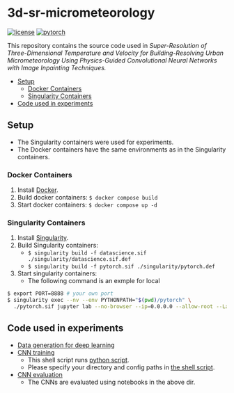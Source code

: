 # 3d-sr-micrometeorology <!-- omit in toc -->

[![license](https://img.shields.io/badge/license-CC%20BY--NC--SA-informational)](https://creativecommons.org/licenses/by-nc-sa/4.0/legalcode) [![pytorch](https://img.shields.io/badge/PyTorch-1.11.0-informational)](https://pytorch.org/)

This repository contains the source code used in *Super-Resolution of Three-Dimensional Temperature and Velocity for Building-Resolving Urban Micrometeorology Using Physics-Guided Convolutional Neural Networks with Image Inpainting Techniques.*

- [Setup](#setup)
  - [Docker Containers](#docker-containers)
  - [Singularity Containers](#singularity-containers)
- [Code used in experiments](#code-used-in-experiments)

## Setup

- The Singularity containers were used for experiments.
- The Docker containers have the same environments as in the Singularity containers.

### Docker Containers

1. Install [Docker](https://docs.docker.com/get-started/).
1. Build docker containers: `$ docker compose build`
1. Start docker containers: `$ docker compose up -d`

### Singularity Containers

1. Install [Singularity](https://docs.sylabs.io/guides/3.0/user-guide/quick_start.html).
1. Build Singularity containers:
    - `$ singularity build -f datascience.sif ./singularity/datascience.sif.def`
    - `$ singularity build -f pytorch.sif ./singularity/pytorch.def`
2. Start singularity containers:
    - The following command is an exmple for local

```sh
$ export PORT=8888 # your own port
$ singularity exec --nv --env PYTHONPATH="$(pwd)/pytorch" \
  ./pytorch.sif jupyter lab --no-browser --ip=0.0.0.0 --allow-root --LabApp.token='' --port=$PORT
```

## Code used in experiments

- [Data generation for deep learning](./datascience/script/make_dl_data_using_outside_lr_builds.py)
- [CNN training](./pytorch/script/train_model.sh)
  - This shell script runs [python script](./pytorch/script/train_model.py).
  - Please specify your directory and config paths in [the shell script](./pytorch/script/train_model.sh).
- [CNN evaluation](./pytorch/notebook)
  - The CNNs are evaluated using notebooks in the above dir.

